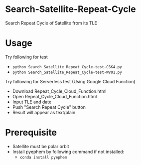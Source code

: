 # Search-Satellite-Repeat-Cycle
Search Repeat Cycle of Satellite from its TLE

# Usage
Try following for test
- ```python Search_Satellite_Repeat_Cycle-test-CSK4.py```
- ```python Search_Satellite_Repeat_Cycle-test-WV01.py```

Try following for Serverless test (Using Google Cloud Function)
- Download Repeat_Cycle_Cloud_Function.html
- Open Repeat_Cycle_Cloud_Function.html
- Input TLE and date
- Push "Search Repeat Cycle" button
- Result will appear as text/plain

# Prerequisite
- Satellite must be polar orbit
- Install pyephem by following command if not installed:
  - ```conda install pyephem```
